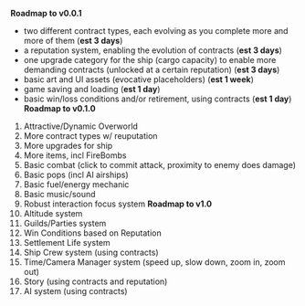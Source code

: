 **Roadmap to v0.0.1**
- two different contract types, each evolving as you complete more and more of them (**est 3 days**)
- a reputation system, enabling the evolution of contracts (**est 3 days**)
- one upgrade category for the ship (cargo capacity) to enable more demanding contracts (unlocked at a certain reputation) (**est 3 days**)
- basic art and UI assets (evocative placeholders) (**est 1 week**)
- game saving and loading (**est 1 day**)
- basic win/loss conditions and/or retirement, using contracts (**est 1 day**)
**Roadmap to v0.1.0**
1. Attractive/Dynamic Overworld
2. More contract types w/ reuputation
3. More upgrades for ship
4. More items, incl FireBombs
5. Basic combat (click to commit attack, proximity to enemy does damage)
6. Basic pops (incl AI airships)
7. Basic fuel/energy mechanic
8. Basic music/sound
9. Robust interaction focus system
**Roadmap to v1.0**
1. Altitude system
2. Guilds/Parties system
3. Win Conditions based on Reputation
4. Settlement Life system
6. Ship Crew system (using contracts)
7. Time/Camera Manager system (speed up, slow down, zoom in, zoom out)
8. Story (using contracts and reputation)
9. AI system (using contracts)
